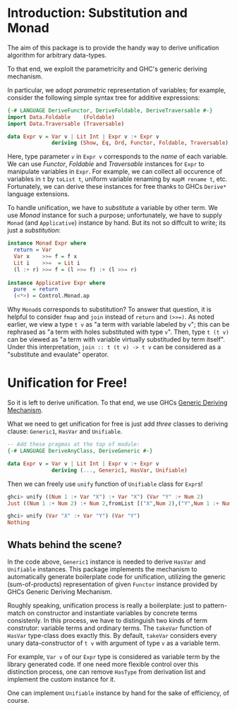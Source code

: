# Introduction: Substitution and Monad

The aim of this package is to provide the handy way to derive
unification algorithm for arbitrary data-types.

To that end, we exploit the parametricity and GHC's generic deriving mechanism.

In particular, we adopt *parametric* representation of variables;
for example, consider the following simple syntax tree for additive expressions:

```haskell
{-# LANGUAGE DeriveFunctor, DeriveFoldable, DeriveTraversable #-}
import Data.Foldable    (Foldable)
import Data.Traversable (Traversable)

data Expr v = Var v | Lit Int | Expr v :+ Expr v
              deriving (Show, Eq, Ord, Functor, Foldable, Traversable)
```

Here, type parameter *`v`* in `Expr v` corresponds to the *name* of each variable.
We can use *Functor*, *Foldable* and *Traversable* instances
for `Expr` to manipulate variables in `Expr`.
For example, we can collect all occurence of variables in `t` by `toList t`,
uniform variable renaming by `mapM rename t`, etc.
Fortunately, we can derive these instances for free thanks to GHCs `Derive*` language extensions.

To handle unification, we have to *substitute* a variable by other term.
We use *Monad* instance for such a purpose; unfortunately, we have to supply
`Monad` (and `Applicative`) instance by hand.
But its not so diffcult to write; its just a *substitution*:

```haskell
instance Monad Expr where
  return = Var
  Var x    >>= f = f x
  Lit i    >>=  = Lit i
  (l :+ r) >>= f = (l >>= f) :+ (l >>= r)
 
instance Applicative Expr where
  pure  = return
  (<*>) = Control.Monad.ap
```

Why `Monad`s corresponds to substitution?
To answer that question, it is helpful to consider `fmap` and `join`
instead of `return` and `(>>=)`.
As noted earlier, we view a type `t v` as "a term with variable labeled by `v`";
this can be rephrased as "a term with holes substituted with type `v`".
Then, type `t (t v)` can be viewed as "a term with variable virtually substituded by term itself".
Under this interpretation, `join :: t (t v) -> t v` can be considered as a "substitute and evaulate" operator.

# Unification for Free!

So it is left to derive unification.
To that end, we use GHCs [Generic Deriving Mechanism](https://downloads.haskell.org/~ghc/latest/docs/html/users_guide/glasgow_exts.html#generic-programming).

What we need to get unification for free is just add *three* classes to deriving clause:
`Generic1`, `HasVar` and `Unifiable`.

```haskell
-- Add these pragmas at the top of module:
{-# LANGUAGE DeriveAnyClass, DeriveGeneric #-}

data Expr v = Var v | Lit Int | Expr v :+ Expr v
              deriving (..., Generic1, HasVar, Unifiable)
```

Then we can freely use `unify` function of `Unifiable` class for `Expr`s!

```haskell
ghci> unify ((Num 1 :+ Var "X") :+ Var "X") (Var "Y" :+ Num 2)
Just ((Num 1 :+ Num 2) :+ Num 2,fromList [("X",Num 2),("Y",Num 1 :+ Num 2)])

ghci> unify (Var "X" :+ Var "Y") (Var "Y")
Nothing
```

## Whats behind the scene?

In the code above, `Generic1` instance is needed to derive `HasVar` and `Unifiable` instances.
This package implements the mechanism to automatically generate boilerplate code for unification,
utilizing the generic (sum-of-products) representation of given `Functor` instance provided by
GHCs Generic Deriving Mechanism.

Roughly speaking, unification process is really a boilerplate: just to pattern-match on constructor
and instantiate variables by concrete terms consistenly.
In this process, we have to distinguish two kinds of term construtor: variable terms and ordinary terms.
The `takeVar` function of `HasVar` type-class does exactly this.
By default, `takeVar` considers every unary data-constructor of `t v` with argument of type `v` as a variable term.

For example, `Var v` of our `Expr` type is considered as variable term by the library generated code.
If one need more flexible control over this distinction process, one can remove `HasType`
from derivation list and implement the custom instance for it.

One can implement `Unifiable` instance by hand for the sake of efficiency, of course.
